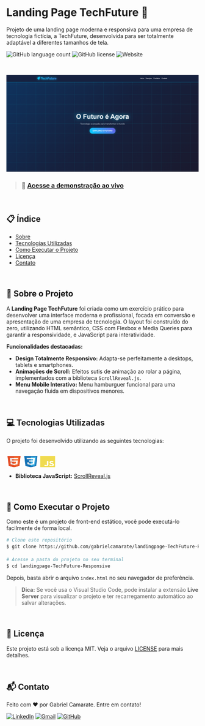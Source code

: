 # Landing Page TechFuture 🚀

Projeto de uma landing page moderna e responsiva para uma empresa de tecnologia fictícia, a TechFuture, desenvolvida para ser totalmente adaptável a diferentes tamanhos de tela.

![GitHub language count](https://img.shields.io/github/languages/count/gabrielcamarate/landingpage-TechFuture-Responsive?style=for-the-badge)
![GitHub license](https://img.shields.io/github/license/gabrielcamarate/landingpage-TechFuture-Responsive?style=for-the-badge)
![Website](https://img.shields.io/website?up_message=online&url=https%3A%2F%2Fgabrielcamarate.github.io%2Flandingpage-TechFuture-Responsive%2F&style=for-the-badge)

<br>

<p align="center">
  <img src="images/preview.png" alt="Demonstração do Projeto">
</p>

> ### 🔗 **[Acesse a demonstração ao vivo](https://gabrielcamarate.github.io/landingpage-TechFuture-Responsive/)**

<br>

## 📋 Índice

* [Sobre](#-sobre-o-projeto)
* [Tecnologias Utilizadas](#-tecnologias-utilizadas)
* [Como Executar o Projeto](#-como-executar-o-projeto)
* [Licença](#-licença)
* [Contato](#-contato)

<br>

## 📖 Sobre o Projeto

A **Landing Page TechFuture** foi criada como um exercício prático para desenvolver uma interface moderna e profissional, focada em conversão e apresentação de uma empresa de tecnologia. O layout foi construído do zero, utilizando HTML semântico, CSS com Flexbox e Media Queries para garantir a responsividade, e JavaScript para interatividade.

**Funcionalidades destacadas:**
*   **Design Totalmente Responsivo:** Adapta-se perfeitamente a desktops, tablets e smartphones.
*   **Animações de Scroll:** Efeitos sutis de animação ao rolar a página, implementados com a biblioteca `ScrollReveal.js`.
*   **Menu Mobile Interativo:** Menu hamburguer funcional para uma navegação fluida em dispositivos menores.

<br>

## 💻 Tecnologias Utilizadas

O projeto foi desenvolvido utilizando as seguintes tecnologias:

<div style="display: inline_block"><br>
  <img align="center" alt="HTML5" height="30" width="40" src="https://raw.githubusercontent.com/devicons/devicon/master/icons/html5/html5-original.svg">
  <img align="center" alt="CSS3" height="30" width="40" src="https://raw.githubusercontent.com/devicons/devicon/master/icons/css3/css3-original.svg">
  <img align="center" alt="JavaScript" height="30" width="40" src="https://raw.githubusercontent.com/devicons/devicon/master/icons/javascript/javascript-plain.svg">
</div>

*   **Biblioteca JavaScript:** [ScrollReveal.js](https://scrollrevealjs.org/)

<br>

## 🚀 Como Executar o Projeto

Como este é um projeto de front-end estático, você pode executá-lo facilmente de forma local.

```bash
# Clone este repositório
$ git clone https://github.com/gabrielcamarate/landingpage-TechFuture-Responsive.git

# Acesse a pasta do projeto no seu terminal
$ cd landingpage-TechFuture-Responsive
```

Depois, basta abrir o arquivo `index.html` no seu navegador de preferência.

> **Dica:** Se você usa o Visual Studio Code, pode instalar a extensão **Live Server** para visualizar o projeto e ter recarregamento automático ao salvar alterações.

<br>

## 📝 Licença

Este projeto está sob a licença MIT. Veja o arquivo [LICENSE](LICENSE) para mais detalhes.

<br>

## 📬 Contato

Feito com ❤️ por Gabriel Camarate. Entre em contato!

[![LinkedIn](https://img.shields.io/badge/linkedin-%230077B5.svg?style=for-the-badge&logo=linkedin&logoColor=white)](https://www.linkedin.com/in/gabrielcamarate/)
[![Gmail](https://img.shields.io/badge/EMAIL-D14836?style=for-the-badge&logo=gmail&logoColor=white)](mailto:gabrielcamarate@icloud.com)
[![GitHub](https://img.shields.io/badge/github-%23121011.svg?style=for-the-badge&logo=github&logoColor=white)](https://github.com/gabrielcamarate)